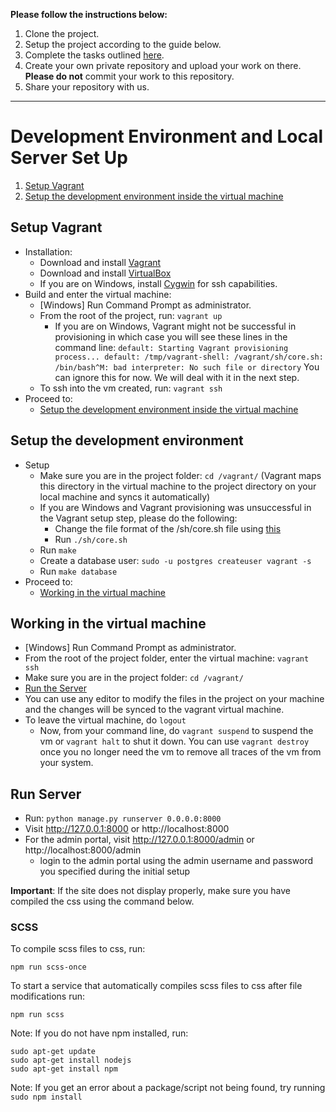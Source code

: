 **Please follow the instructions below:**

1. Clone the project.
2. Setup the project according to the guide below.
3. Complete the tasks outlined [here](https://docs.google.com/document/d/12eaoESuavyArnrY9vPVg7e4-gPyHxPrP_yqWLXBsmWA).
4. Create your own private repository and upload your work on there. **Please do not** commit your work to this repository.
5. Share your repository with us.

---

# Development Environment and Local Server Set Up

1. [Setup Vagrant](#markdown-header-setup-vagrant)
2. [Setup the development environment inside the virtual machine](#markdown-header-virtual-machine-setup)

## Setup Vagrant

* Installation:
    * Download and install [Vagrant](https://www.vagrantup.com/downloads)
    * Download and install [VirtualBox](https://www.virtualbox.org/wiki/Downloads)
    * If you are on Windows, install [Cygwin](https://cygwin.com/install.html) for ssh capabilities.
* Build and enter the virtual machine:
    * \[Windows] Run Command Prompt as administrator.
    * From the root of the project, run: `vagrant up`
        * If you are on Windows, Vagrant might not be successful in provisioning in which case you will see these lines in the command line:
          `default: Starting Vagrant provisioning process...
           default: /tmp/vagrant-shell: /vagrant/sh/core.sh: /bin/bash^M: bad interpreter: No such file or directory`
          You can ignore this for now. We will deal with it in the next step.
    * To ssh into the vm created, run: `vagrant ssh`
* Proceed to:
    * [Setup the development environment inside the virtual machine](#markdown-header-virtual-machine-setup)
    
## Setup the development environment

* Setup
    * Make sure you are in the project folder: `cd /vagrant/` (Vagrant maps this directory in the virtual machine to the project directory on your local machine and syncs it automatically)
    * If you are Windows and Vagrant provisioning was unsuccessful in the Vagrant setup step, please do the following:
        * Change the file format of the /sh/core.sh file using [this](https://coderwall.com/p/qgyqfw/fixing-vagrant-on-windows-bin-sh-m-bad-interpreter)
        * Run `./sh/core.sh`
    * Run `make`
    * Create a database user: `sudo -u postgres createuser vagrant -s`
    * Run `make database`
* Proceed to:
    * [Working in the virtual machine](#markdown-header-working-in-the-virtual-machine)

## Working in the virtual machine
* \[Windows] Run Command Prompt as administrator.
* From the root of the project folder, enter the virtual machine: `vagrant ssh`
* Make sure you are in the project folder: `cd /vagrant/`
* [Run the Server](#markdown-header-run-server)
* You can use any editor to modify the files in the project on your machine and the changes will be synced to the vagrant virtual machine.
* To leave the virtual machine, do `logout`
    * Now, from your command line, do `vagrant suspend` to suspend the vm or `vagrant halt` to shut it down. You can use `vagrant destroy` once you no longer need the vm to remove all traces of the vm from your system.

## Run Server

* Run: `python manage.py runserver 0.0.0.0:8000`
* Visit http://127.0.0.1:8000 or http://localhost:8000
* For the admin portal, visit http://127.0.0.1:8000/admin or http://localhost:8000/admin
    * login to the admin portal using the admin username and password you specified during the initial setup

**Important**: If the site does not display properly, make sure you have compiled the css using the command below.

### SCSS

To compile scss files to css, run:
```
npm run scss-once
```
To start a service that automatically compiles scss files to css after file modifications run:
```
npm run scss
```
Note: If you do not have npm installed, run:
```
sudo apt-get update
sudo apt-get install nodejs
sudo apt-get install npm
```
Note: If you get an error about a package/script not being found, try running `sudo npm install`